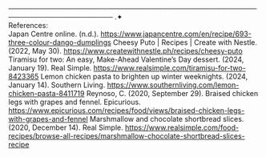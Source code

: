 ─────────────────────────────────────────────────────────────────────── .✦
<br>
References:
<br>
Japan Centre online. (n.d.). https://www.japancentre.com/en/recipe/693-three-colour-dango-dumplings
Cheesy Puto | Recipes | Create with Nestle. (2022, May 30). https://www.createwithnestle.ph/recipes/cheesy-puto
Tiramisu for two: An easy, Make-Ahead Valentine’s Day dessert. (2024, January 19). Real Simple. https://www.realsimple.com/tiramisu-for-two-8423365
Lemon chicken pasta to brighten up winter weeknights. (2024, January 14). Southern Living. https://www.southernliving.com/lemon-chicken-pasta-8411719
Reynoso, C. (2020, September 29). Braised chicken legs with grapes and fennel. Epicurious. https://www.epicurious.com/recipes/food/views/braised-chicken-legs-with-grapes-and-fennel
Marshmallow and chocolate shortbread slices. (2020, December 14). Real Simple. https://www.realsimple.com/food-recipes/browse-all-recipes/marshmallow-chocolate-shortbread-slices-recipe
